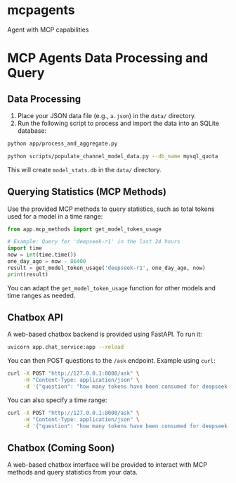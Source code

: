 # mcpagents
Agent with MCP capabilities

# MCP Agents Data Processing and Query

## Data Processing

1. Place your JSON data file (e.g., `a.json`) in the `data/` directory.
2. Run the following script to process and import the data into an SQLite database:

```bash
python app/process_and_aggregate.py
```

```bash
python scripts/populate_channel_model_data.py --db_name mysql_quota
```

This will create `model_stats.db` in the `data/` directory.

## Querying Statistics (MCP Methods)

Use the provided MCP methods to query statistics, such as total tokens used for a model in a time range:

```python
from app.mcp_methods import get_model_token_usage

# Example: Query for 'deepseek-r1' in the last 24 hours
import time
now = int(time.time())
one_day_ago = now - 86400
result = get_model_token_usage('deepseek-r1', one_day_ago, now)
print(result)
```

You can adapt the `get_model_token_usage` function for other models and time ranges as needed.

## Chatbox API

A web-based chatbox backend is provided using FastAPI. To run it:

```bash
uvicorn app.chat_service:app --reload
```

You can then POST questions to the `/ask` endpoint. Example using `curl`:

```bash
curl -X POST "http://127.0.0.1:8000/ask" \
     -H "Content-Type: application/json" \
     -d '{"question": "how many tokens have been consumed for deepseek-r1?"}'
```

You can also specify a time range:

```bash
curl -X POST "http://127.0.0.1:8000/ask" \
     -H "Content-Type: application/json" \
     -d '{"question": "how many tokens have been consumed for deepseek-r1?", "start_timestamp": 1747130193, "end_timestamp": 1747220193}'
```

## Chatbox (Coming Soon)

A web-based chatbox interface will be provided to interact with MCP methods and query statistics from your data.
